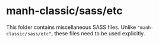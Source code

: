 # manh-classic/sass/etc

This folder contains miscellaneous SASS files. Unlike `"manh-classic/sass/etc"`, these files
need to be used explicitly.
